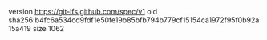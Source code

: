 version https://git-lfs.github.com/spec/v1
oid sha256:b4fc6a534cd9fdf1e50fe19b85bfb794b779cf15154ca1972f95f0b92a15a419
size 1062
